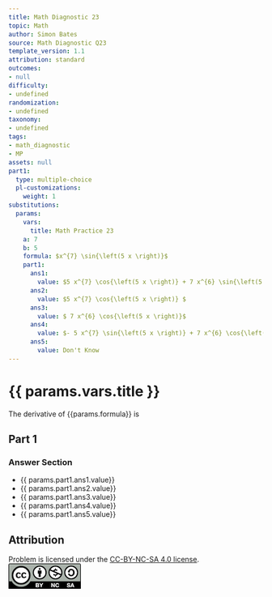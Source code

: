 ```yaml
---
title: Math Diagnostic 23
topic: Math
author: Simon Bates
source: Math Diagnostic Q23
template_version: 1.1
attribution: standard
outcomes:
- null
difficulty:
- undefined
randomization:
- undefined
taxonomy:
- undefined
tags:
- math_diagnostic
- MP
assets: null
part1:
  type: multiple-choice
  pl-customizations:
    weight: 1
substitutions:
  params:
    vars:
      title: Math Practice 23
    a: 7
    b: 5
    formula: $x^{7} \sin{\left(5 x \right)}$
    part1:
      ans1:
        value: $5 x^{7} \cos{\left(5 x \right)} + 7 x^{6} \sin{\left(5 x \right)}$
      ans2:
        value: $5 x^{7} \cos{\left(5 x \right)} $
      ans3:
        value: $ 7 x^{6} \cos{\left(5 x \right)}$
      ans4:
        value: $- 5 x^{7} \sin{\left(5 x \right)} + 7 x^{6} \cos{\left(5 x \right)}$
      ans5:
        value: Don't Know
---
```

# {{ params.vars.title }}
The derivative of {{params.formula}} is

## Part 1

### Answer Section

- {{ params.part1.ans1.value}}
- {{ params.part1.ans2.value}}
- {{ params.part1.ans3.value}}
- {{ params.part1.ans4.value}}
- {{ params.part1.ans5.value}}

## Attribution

Problem is licensed under the [CC-BY-NC-SA 4.0 license](https://creativecommons.org/licenses/by-nc-sa/4.0/).<br> ![The Creative Commons 4.0 license requiring attribution-BY, non-commercial-NC, and share-alike-SA license.](https://raw.githubusercontent.com/firasm/bits/master/by-nc-sa.png)